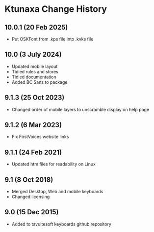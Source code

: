Ktunaxa Change History
============================
10.0.1 (20 Feb 2025)
-----------------
* Put OSKFont from .kps file into .kvks file

10.0 (3 July 2024)
-------------------
* Updated mobile layout
* Tidied rules and stores
* Tidied documentation
* Added BC Sans to package

9.1.3 (25 Oct 2023)
-------------------
* Changed order of mobile layers to unscramble display on help page

9.1.2 (6 Mar 2023)
-------------------
* Fix FirstVoices website links

9.1.1 (24 Feb 2021)
-------------------
* Updated htm files for readability on Linux

9.1 (8 Oct 2018)
-----------------
* Merged Desktop, Web and mobile keyboards
* Changed licensing

9.0 (15 Dec 2015)
-----------------

* Added to tavultesoft keyboards github repository
